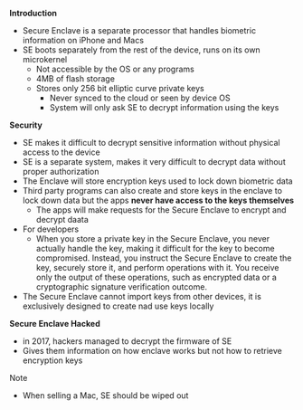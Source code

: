 **Introduction**

- Secure Enclave is a separate processor that handles biometric information on iPhone and Macs
- SE boots separately from the rest of the device, runs on its own microkernel
  - Not accessible by the OS or any programs
  - 4MB of flash storage
  - Stores only 256 bit elliptic curve private keys
    - Never synced to the cloud or seen by device OS
    - System will only ask SE to decrypt information using the keys

**Security**

- SE makes it difficult to decrypt sensitive information without physical access to the device
- SE is a separate system, makes it very difficult to decrypt data without proper authorization
- The Enclave will store encryption keys used to lock down biometric data
- Third party programs can also create and store keys in the enclave to lock down data but the apps **never have access to the keys themselves** 
  - The apps will make requests for the Secure Enclave to encrypt and decrypt daata
- For developers
  - When you store a private key in the Secure Enclave, you never actually handle the key, making it difficult for the key to become compromised. Instead, you instruct the Secure Enclave to create the key, securely store it, and perform operations with it. You receive only the output of these operations, such as encrypted data or a cryptographic signature verification outcome.
- The Secure Enclave cannot import keys from other devices, it is exclusively designed to create nad use keys locally

**Secure Enclave Hacked**

- in 2017, hackers managed to decrypt the firmware of SE
- Gives them information on how enclave works but not how to retrieve encryption keys

Note

- When selling a Mac, SE should be wiped out